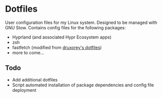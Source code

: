 # Dotfiles
User configuration files for my Linux system. Designed to be managed with GNU Stow. Contains config files for the following packages:

- Hyprland (and associated Hypr Ecosystem apps)
- zsh
- fastfetch (modified from [druxorey's dotfiles](https://github.com/druxorey/dotfiles))
- more to come...

## Todo
- Add additional dotfiles
- Script automated installation of package dependencies and config file deployment